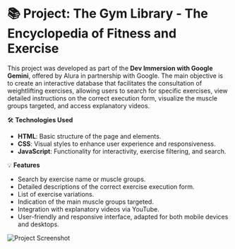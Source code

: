 # 📚 Project: The Gym Library - The Encyclopedia of Fitness and Exercise
This project was developed as part of the **Dev Immersion with Google Gemini**, offered by Alura in partnership with Google. The main objective is to create an interactive database that facilitates the consultation of weightlifting exercises, allowing users to search for specific exercises, view detailed instructions on the correct execution form, visualize the muscle groups targeted, and access explanatory videos.

🛠 **Technologies Used**
  - **HTML**: Basic structure of the page and elements.
  - **CSS**: Visual styles to enhance user experience and responsiveness.
  - **JavaScript**: Functionality for interactivity, exercise filtering, and search.

💡 **Features**
  - Search by exercise name or muscle groups.
  - Detailed descriptions of the correct exercise execution form.
  - List of exercise variations.
  - Indication of the main muscle groups targeted.
  - Integration with explanatory videos via YouTube.
  - User-friendly and responsive interface, adapted for both mobile devices and desktops.

![Project Screenshot](path/to/screenshot.png)
